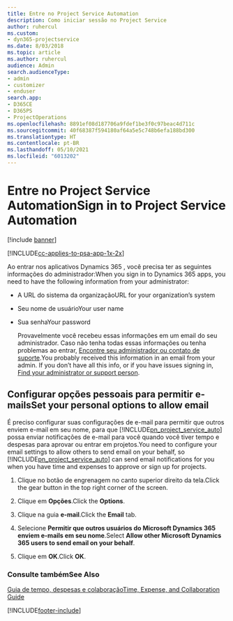 ```yaml
---
title: Entre no Project Service Automation
description: Como iniciar sessão no Project Service
author: ruhercul
ms.custom:
- dyn365-projectservice
ms.date: 8/03/2018
ms.topic: article
ms.author: ruhercul
audience: Admin
search.audienceType:
- admin
- customizer
- enduser
search.app:
- D365CE
- D365PS
- ProjectOperations
ms.openlocfilehash: 8891ef08d187706a9fdef1be3f0c97beac4d711c
ms.sourcegitcommit: 40f68387f594180af64a5e5c748b6efa188bd300
ms.translationtype: HT
ms.contentlocale: pt-BR
ms.lasthandoff: 05/10/2021
ms.locfileid: "6013202"
---
```

# <a name="sign-in-to-project-service-automation"></a><span data-ttu-id="e31af-103">Entre no Project Service Automation</span><span class="sxs-lookup"><span data-stu-id="e31af-103">Sign in to Project Service Automation</span></span>

[!include [banner](../includes/psa-now-project-operations.md)]

[!INCLUDE[cc-applies-to-psa-app-1x-2x](../includes/cc-applies-to-psa-app-1x-2x.md)]

<span data-ttu-id="e31af-104">Ao entrar nos aplicativos Dynamics 365 , você precisa ter as seguintes informações do administrador:</span><span class="sxs-lookup"><span data-stu-id="e31af-104">When you sign in to Dynamics 365 apps, you need to have the following information from your administrator:</span></span>  
  
- <span data-ttu-id="e31af-105">A URL do sistema da organização</span><span class="sxs-lookup"><span data-stu-id="e31af-105">URL for your organization’s system</span></span>  
  
- <span data-ttu-id="e31af-106">Seu nome de usuário</span><span class="sxs-lookup"><span data-stu-id="e31af-106">Your user name</span></span>  
  
- <span data-ttu-id="e31af-107">Sua senha</span><span class="sxs-lookup"><span data-stu-id="e31af-107">Your password</span></span>  
  
  <span data-ttu-id="e31af-108">Provavelmente você recebeu essas informações em um email do seu administrador. Caso não tenha todas essas informações ou tenha problemas ao entrar, [Encontre seu administrador ou contato de suporte](/dynamics365/customerengagement/on-premises/basics/find-administrator-support).</span><span class="sxs-lookup"><span data-stu-id="e31af-108">You probably received this information in an email from your admin. If you don’t have all this info, or if you have issues signing in, [Find your administrator or support person](/dynamics365/customerengagement/on-premises/basics/find-administrator-support).</span></span>  
  
## <a name="set-your-personal-options-to-allow-email"></a><span data-ttu-id="e31af-109">Configurar opções pessoais para permitir e-mails</span><span class="sxs-lookup"><span data-stu-id="e31af-109">Set your personal options to allow email</span></span>  
 <span data-ttu-id="e31af-110">É preciso configurar suas configurações de e-mail para permitir que outros enviem e-mail em seu nome, para que [!INCLUDE[pn_project_service_auto](../includes/pn-project-service-auto.md)] possa enviar notificações de e-mail para você quando você tiver tempo e despesas para aprovar ou entrar em projetos.</span><span class="sxs-lookup"><span data-stu-id="e31af-110">You need to configure your email settings to allow others to send email on your behalf, so [!INCLUDE[pn_project_service_auto](../includes/pn-project-service-auto.md)] can send email notifications for you when you have time and expenses to approve or sign up for projects.</span></span>  
  
1.  <span data-ttu-id="e31af-111">Clique no botão de engrenagem no canto superior direito da tela.</span><span class="sxs-lookup"><span data-stu-id="e31af-111">Click the gear button in the top right corner of the screen.</span></span>  
  
2.  <span data-ttu-id="e31af-112">Clique em **Opções**.</span><span class="sxs-lookup"><span data-stu-id="e31af-112">Click the **Options**.</span></span>  
  
3.  <span data-ttu-id="e31af-113">Clique na guia **e-mail**.</span><span class="sxs-lookup"><span data-stu-id="e31af-113">Click the **Email** tab.</span></span>  
  
4.  <span data-ttu-id="e31af-114">Selecione **Permitir que outros usuários do Microsoft Dynamics 365 enviem e-mails em seu nome**.</span><span class="sxs-lookup"><span data-stu-id="e31af-114">Select **Allow other Microsoft Dynamics 365 users to send email on your behalf**.</span></span>  
  
5.  <span data-ttu-id="e31af-115">Clique em **OK**.</span><span class="sxs-lookup"><span data-stu-id="e31af-115">Click **OK**.</span></span>  
  
### <a name="see-also"></a><span data-ttu-id="e31af-116">Consulte também</span><span class="sxs-lookup"><span data-stu-id="e31af-116">See Also</span></span>  
 [<span data-ttu-id="e31af-117">Guia de tempo, despesas e colaboração</span><span class="sxs-lookup"><span data-stu-id="e31af-117">Time, Expense, and Collaboration Guide</span></span>](../psa/time-expense-collaboration-guide.md)


[!INCLUDE[footer-include](../includes/footer-banner.md)]